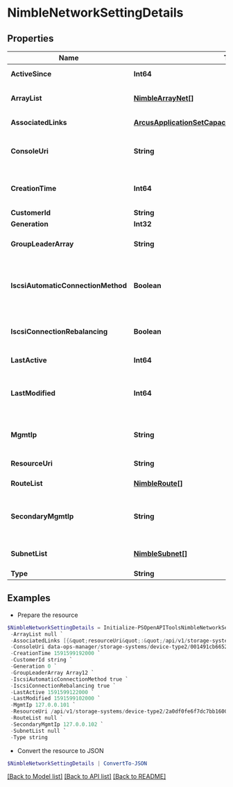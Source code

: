 # NimbleNetworkSettingDetails
## Properties

Name | Type | Description | Notes
------------ | ------------- | ------------- | -------------
**ActiveSince** | **Int64** | Start time of activity. | [optional] 
**ArrayList** | [**NimbleArrayNet[]**](NimbleArrayNet.md) | List of array network configs. | [optional] 
**AssociatedLinks** | [**ArcusApplicationSetCapacityStatsAssociatedLinksInner[]**](ArcusApplicationSetCapacityStatsAssociatedLinksInner.md) | Associated Links Details | [optional] 
**ConsoleUri** | **String** | consoleUri for detailed storage object | [optional] 
**CreationTime** | **Int64** | Time when this net configuration was created. | [optional] 
**CustomerId** | **String** | customerId | [optional] 
**Generation** | **Int32** | generation | [optional] 
**GroupLeaderArray** | **String** | Name of the group leader array. | [optional] 
**IscsiAutomaticConnectionMethod** | **Boolean** | Indicates whether automatic connection method is enabled. | [optional] 
**IscsiConnectionRebalancing** | **Boolean** | Indicates whether rebalancing is enabled. | [optional] 
**LastActive** | **Int64** | Time of last activity. | [optional] 
**LastModified** | **Int64** | Time when this network configuration was last modified. | [optional] 
**MgmtIp** | **String** | Management IP address for the Group. | [optional] 
**ResourceUri** | **String** | Link to the object URI | [optional] 
**RouteList** | [**NimbleRoute[]**](NimbleRoute.md) | List of static routes. | [optional] 
**SecondaryMgmtIp** | **String** | Secondary management IP address for the Group. | [optional] 
**SubnetList** | [**NimbleSubnet[]**](NimbleSubnet.md) | List of subnet configs. | [optional] 
**Type** | **String** | type | [optional] 

## Examples

- Prepare the resource
```powershell
$NimbleNetworkSettingDetails = Initialize-PSOpenAPIToolsNimbleNetworkSettingDetails  -ActiveSince 1591599112000 `
 -ArrayList null `
 -AssociatedLinks [{&quot;resourceUri&quot;:&quot;/api/v1/storage-systems/device-type2/2a0df0fe6f7dc7bb16000000000000000000004817&quot;,&quot;type&quot;:&quot;storage-systems&quot;}] `
 -ConsoleUri data-ops-manager/storage-systems/device-type2/001491cb6652a03a6b000000000000000000000001/network-settings/071491cb6652a03a6b000000000000000000000006 `
 -CreationTime 1591599192000 `
 -CustomerId string `
 -Generation 0 `
 -GroupLeaderArray Array12 `
 -IscsiAutomaticConnectionMethod true `
 -IscsiConnectionRebalancing true `
 -LastActive 1591599122000 `
 -LastModified 1591599102000 `
 -MgmtIp 127.0.0.101 `
 -ResourceUri /api/v1/storage-systems/device-type2/2a0df0fe6f7dc7bb16000000000000000000004817 `
 -RouteList null `
 -SecondaryMgmtIp 127.0.0.102 `
 -SubnetList null `
 -Type string
```

- Convert the resource to JSON
```powershell
$NimbleNetworkSettingDetails | ConvertTo-JSON
```

[[Back to Model list]](../README.md#documentation-for-models) [[Back to API list]](../README.md#documentation-for-api-endpoints) [[Back to README]](../README.md)

